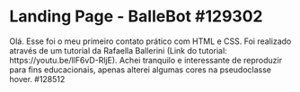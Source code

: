 <h1>Landing Page - BalleBot #129302</h1>

<p>Olá. Esse foi o meu primeiro contato prático com HTML e CSS. Foi realizado através de um tutorial da Rafaella Ballerini (Link do tutorial: https://youtu.be/llF6vD-RljE).
Achei tranquilo e interessante de reproduzir para fins educacionais, apenas alterei algumas cores na pseudoclasse hover. #128512 </p> 